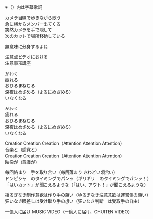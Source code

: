 ※（）内は字幕歌詞  

カメラ目線で歩きながら歌う  
急に横からメンバー出てくる  
突然カメラを手で隠して  
次のカットで場所移動している  

無意味に分身するよね  

注意点ビデオにおける  
注意事項講座  

かわく  
疲れる  
おひるまねむる  
深夜はめざめる（よるにめざめる）  
いなくなる  

かわく  
疲れる  
おひるまねむる  
深夜はめざめる（よるにめざめる）  
いなくなる  

Creation Creation Creation（Attention Attention Attention）  
音楽と（感覚と）  
Creation Creation Creation（Attention Attention Attention）  
映像が（意識が）  

毎回絡まり　手を取り合い（毎回薄まり きわどい頃合い）  
ドンピシャ　のタイミングでパンッ（ギリギリ　のタイミングでパンッ！）  
「はいカット」が聞こえるような（「はい、アウト！」が聞こえるような）  

揺るぎなき制作意欲は作り手の願い（ゆるぎなき注意意欲は運営側の願い）  
狂いなき眼差しは受け取り手の想い（狂いなき判断　は受取手の自由）  

一億人に届け MUSIC VIDEO（一億人に届け、CHUITEN VIDEO）  

